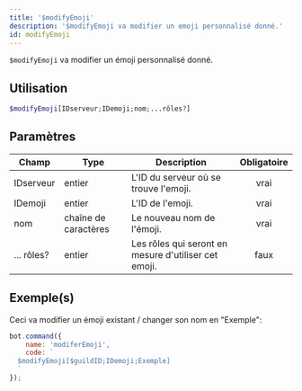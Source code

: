 ```yaml
---
title: '$modifyEmoji'
description: '$modifyEmoji va modifier un emoji personnalisé donné.'
id: modifyEmoji
---
```


`$modifyEmoji` va modifier un émoji personnalisé donné.

## Utilisation

```php
$modifyEmoji[IDserveur;IDemoji;nom;...rôles?]
```

## Paramètres

| Champ      | Type                 | Description                                          | Obligatoire |
| ---------- | -------------------- | ---------------------------------------------------- |:-----------:|
| IDserveur  | entier               | L'ID du serveur où se trouve l'emoji.                |    vrai     |
| IDemoji    | entier               | L'ID de l'emoji.                                     |    vrai     |
| nom        | chaîne de caractères | Le nouveau nom de l'émoji.                           |    vrai     |
| ... rôles? | entier               | Les rôles qui seront en mesure d'utiliser cet emoji. |    faux     |

## Exemple(s)

Ceci va modifier un émoji existant / changer son nom en "Exemple":

```javascript
bot.command({
    name: 'modiferEmoji',
    code: `
  $modifyEmoji[$guildID;IDemoji;Exemple]
  `
});
```
